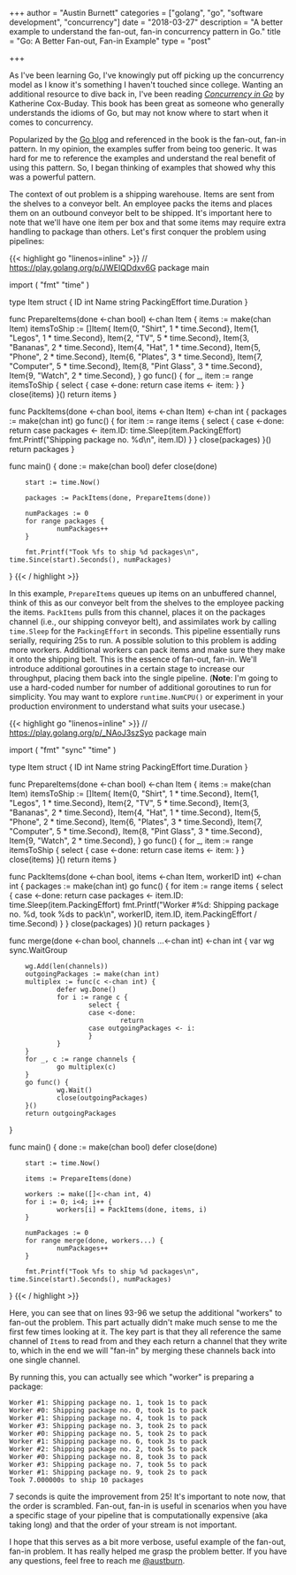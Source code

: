 +++
author = "Austin Burnett"
categories = ["golang", "go", "software development", "concurrency"]
date = "2018-03-27"
description = "A better example to understand the fan-out, fan-in concurrency pattern in Go."
title = "Go: A Better Fan-out, Fan-in Example"
type = "post"

+++

As I've been learning Go, I've knowingly put off picking up the concurrency model as I know it's something I haven't touched since college. Wanting an additional resource to dive back in, I've been reading [_Concurrency in Go_](http://shop.oreilly.com/product/0636920046189.do) by Katherine Cox-Buday. This book has been great as someone who generally understands the idioms of Go, but may not know where to start when it comes to concurrency.

Popularized by the [Go blog](https://blog.golang.org/pipelines) and referenced in the book is the fan-out, fan-in pattern. In my opinion, the examples suffer from being too generic. It was hard for me to reference the examples and understand the real benefit of using this pattern. So, I began thinking of examples that showed why this was a powerful pattern.

The context of out problem is a shipping warehouse. Items are sent from the shelves to a conveyor belt. An employee packs the items and places them on an outbound conveyor belt to be shipped. It's important here to note that we'll have one item per box and that some items may require extra handling to package than others. Let's first conquer the problem using pipelines:

{{< highlight go "linenos=inline" >}}
// https://play.golang.org/p/JWEIQDdxv6G
package main

import (
        "fmt"
        "time"
)

type Item struct {
        ID            int
        Name          string
        PackingEffort time.Duration
}

func PrepareItems(done <-chan bool) <-chan Item {
        items := make(chan Item)
        itemsToShip := []Item{
                Item{0, "Shirt", 1 * time.Second},
                Item{1, "Legos", 1 * time.Second},
                Item{2, "TV", 5 * time.Second},
                Item{3, "Bananas", 2 * time.Second},
                Item{4, "Hat", 1 * time.Second},
                Item{5, "Phone", 2 * time.Second},
                Item{6, "Plates", 3 * time.Second},
                Item{7, "Computer", 5 * time.Second},
                Item{8, "Pint Glass", 3 * time.Second},
                Item{9, "Watch", 2 * time.Second},
        }
        go func() {
                for _, item := range itemsToShip {
                        select {
                        case <-done:
                                return
                        case items <- item:
                        }
                }
                close(items)
        }()
        return items
}

func PackItems(done <-chan bool, items <-chan Item) <-chan int {
        packages := make(chan int)
        go func() {
                for item := range items {
                        select {
                        case <-done:
                                return
                        case packages <- item.ID:
                                time.Sleep(item.PackingEffort)
                                fmt.Printf("Shipping package no. %d\n", item.ID)
                        }
                }
                close(packages)
        }()
        return packages
}

func main() {
        done := make(chan bool)
        defer close(done)

        start := time.Now()

        packages := PackItems(done, PrepareItems(done))

        numPackages := 0
        for range packages {
                numPackages++
        }

        fmt.Printf("Took %fs to ship %d packages\n", time.Since(start).Seconds(), numPackages)
}
{{< / highlight >}}

In this example, `PrepareItems` queues up items on an unbuffered channel, think of this as our conveyor belt from the shelves to the employee packing the items. `PackItems` pulls from this channel, places it on the packages channel (i.e., our shipping conveyor belt), and assimilates work by calling `time.Sleep` for the `PackingEffort` in seconds. This pipeline essentially runs serially, requiring 25s to run. A possible solution to this problem is adding more workers. Additional workers can pack items and make sure they make it onto the shipping belt. This is the essence of fan-out, fan-in. We'll introduce additional goroutines in a certain stage to increase our throughput, placing them back into the single pipeline. (**Note**: I'm going to use a hard-coded number for number of additional goroutines to run for simplicity. You may want to explore `runtime.NumCPU()` or experiment in your production environment to understand what suits your usecase.)

{{< highlight go "linenos=inline" >}}
// https://play.golang.org/p/_NAoJ3szSyo
package main

import (
        "fmt"
        "sync"
        "time"
)

type Item struct {
        ID            int
        Name          string
        PackingEffort time.Duration
}

func PrepareItems(done <-chan bool) <-chan Item {
        items := make(chan Item)
        itemsToShip := []Item{
                Item{0, "Shirt", 1 * time.Second},
                Item{1, "Legos", 1 * time.Second},
                Item{2, "TV", 5 * time.Second},
                Item{3, "Bananas", 2 * time.Second},
                Item{4, "Hat", 1 * time.Second},
                Item{5, "Phone", 2 * time.Second},
                Item{6, "Plates", 3 * time.Second},
                Item{7, "Computer", 5 * time.Second},
                Item{8, "Pint Glass", 3 * time.Second},
                Item{9, "Watch", 2 * time.Second},
        }
        go func() {
                for _, item := range itemsToShip {
                        select {
                        case <-done:
                                return
                        case items <- item:
                        }
                }
                close(items)
        }()
        return items
}

func PackItems(done <-chan bool, items <-chan Item, workerID int) <-chan int {
        packages := make(chan int)
        go func() {
                for item := range items {
                        select {
                        case <-done:
                                return
                        case packages <- item.ID:
                                time.Sleep(item.PackingEffort)
                                fmt.Printf("Worker #%d: Shipping package no. %d, took %ds to pack\n", workerID, item.ID, item.PackingEffort / time.Second)
                        }
                }
                close(packages)
        }()
        return packages
}

func merge(done <-chan bool, channels ...<-chan int) <-chan int {
        var wg sync.WaitGroup

        wg.Add(len(channels))
        outgoingPackages := make(chan int)
        multiplex := func(c <-chan int) {
                defer wg.Done()
                for i := range c {
                        select {
                        case <-done:
                                return
                        case outgoingPackages <- i:
                        }
                }
        }
        for _, c := range channels {
                go multiplex(c)
        }
        go func() {
                wg.Wait()
                close(outgoingPackages)
        }()
        return outgoingPackages
}

func main() {
        done := make(chan bool)
        defer close(done)

        start := time.Now()

        items := PrepareItems(done)

        workers := make([]<-chan int, 4)
        for i := 0; i<4; i++ {
                workers[i] = PackItems(done, items, i)
        }

        numPackages := 0
        for range merge(done, workers...) {
                numPackages++
        }

        fmt.Printf("Took %fs to ship %d packages\n", time.Since(start).Seconds(), numPackages)
}
{{< / highlight >}}

Here, you can see that on lines 93-96 we setup the additional "workers" to fan-out the problem. This part actually didn't make much sense to me the first few times looking at it. The key part is that they all reference the same channel of `Item`s to read from and they each return a channel that they write to, which in the end we will "fan-in" by merging these channels back into one single channel.

By running this, you can actually see which "worker" is preparing a package:

```
Worker #1: Shipping package no. 1, took 1s to pack
Worker #0: Shipping package no. 0, took 1s to pack
Worker #1: Shipping package no. 4, took 1s to pack
Worker #3: Shipping package no. 3, took 2s to pack
Worker #0: Shipping package no. 5, took 2s to pack
Worker #1: Shipping package no. 6, took 3s to pack
Worker #2: Shipping package no. 2, took 5s to pack
Worker #0: Shipping package no. 8, took 3s to pack
Worker #3: Shipping package no. 7, took 5s to pack
Worker #1: Shipping package no. 9, took 2s to pack
Took 7.000000s to ship 10 packages
```

7 seconds is quite the improvement from 25! It's important to note now, that the order is scrambled. Fan-out, fan-in is useful in scenarios when you have a specific stage of your pipeline that is computationally expensive (aka taking long) and that the order of your stream is not important.

I hope that this serves as a bit more verbose, useful example of the fan-out, fan-in problem. It has really helped me grasp the problem better. If you have any questions, feel free to reach me [@austburn](https://twitter.com/austburn).
